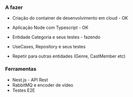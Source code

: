 ### A fazer
- Criação do container de desenvolvimento em cloud - OK
- Aplicação Node com Typescript - OK
- Entidade Categoria e seus testes - fazendo
- UseCases, Repository e seus testes

- Repetir para outras entidades (Genre, CastMember etc)

### Ferramentas
- Nest.js - API Rest
- RabbitMQ e encoder de vídeo
- Testes E2E
